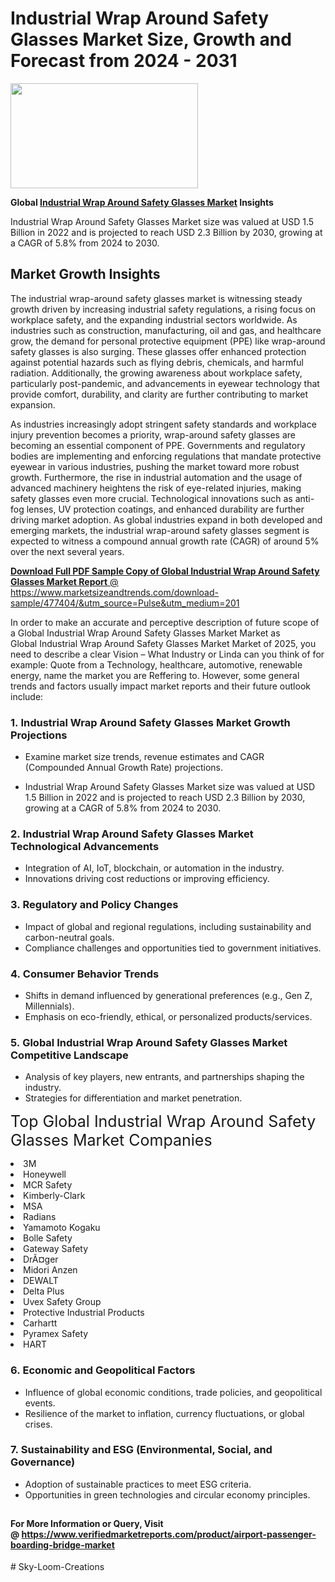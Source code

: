 <H1>Industrial Wrap Around Safety Glasses Market Size, Growth and Forecast from 2024 - 2031</H1><img class="aligncenter size-medium wp-image-584254" src="https://thirdeyenews.in/wp-content/uploads/2024/09/Global-Market-Research-300x168.jpeg" alt="" width="300" height="168" /><p><strong>Global&nbsp;<a href="https://www.marketsizeandtrends.com/download-sample/477404/&amp;utm_source=Pulse&amp;utm_medium=201">Industrial Wrap Around Safety Glasses Market</a> Insights</strong></p><p>Industrial Wrap Around Safety Glasses Market size was valued at USD 1.5 Billion in 2022 and is projected to reach USD 2.3 Billion by 2030, growing at a CAGR of 5.8% from 2024 to 2030.</p><p><h2>Market Growth Insights</h2> <p>The industrial wrap-around safety glasses market is witnessing steady growth driven by increasing industrial safety regulations, a rising focus on workplace safety, and the expanding industrial sectors worldwide. As industries such as construction, manufacturing, oil and gas, and healthcare grow, the demand for personal protective equipment (PPE) like wrap-around safety glasses is also surging. These glasses offer enhanced protection against potential hazards such as flying debris, chemicals, and harmful radiation. Additionally, the growing awareness about workplace safety, particularly post-pandemic, and advancements in eyewear technology that provide comfort, durability, and clarity are further contributing to market expansion.</p> <p><a href="#"></a></p> <p>As industries increasingly adopt stringent safety standards and workplace injury prevention becomes a priority, wrap-around safety glasses are becoming an essential component of PPE. Governments and regulatory bodies are implementing and enforcing regulations that mandate protective eyewear in various industries, pushing the market toward more robust growth. Furthermore, the rise in industrial automation and the usage of advanced machinery heightens the risk of eye-related injuries, making safety glasses even more crucial. Technological innovations such as anti-fog lenses, UV protection coatings, and enhanced durability are further driving market adoption. As global industries expand in both developed and emerging markets, the industrial wrap-around safety glasses segment is expected to witness a compound annual growth rate (CAGR) of around 5% over the next several years. <p><a href="#"></p><p><span class=""><strong>Download Full PDF Sample Copy of Global Industrial Wrap Around Safety Glasses Market Report</strong> @ <a href="https://www.marketsizeandtrends.com/download-sample/477404/&amp;utm_source=Pulse&amp;utm_medium=201" target="_blank">https://www.marketsizeandtrends.com/download-sample/477404/&amp;utm_source=Pulse&amp;utm_medium=201</a></span></p><p>In order to make an accurate and perceptive description of future scope of a Global&nbsp;Industrial Wrap Around Safety Glasses Market Market as Global&nbsp;Industrial Wrap Around Safety Glasses Market Market of 2025, you need to describe a clear Vision &ndash; What Industry or Linda can you think of for example: Quote from a Technology, healthcare, automotive, renewable energy, name the market you are Reffering to. However, some general trends and factors usually impact market reports and their future outlook include:</p><h3>1.&nbsp;<strong>Industrial Wrap Around Safety Glasses Market Growth Projections</strong></h3><ul><li>Examine market size trends, revenue estimates and CAGR (Compounded Annual Growth Rate) projections.</li><li><p>Industrial Wrap Around Safety Glasses Market size was valued at USD 1.5 Billion in 2022 and is projected to reach USD 2.3 Billion by 2030, growing at a CAGR of 5.8% from 2024 to 2030.</p></li></ul><h3>2.&nbsp;<strong>Industrial Wrap Around Safety Glasses Market Technological Advancements</strong></h3><ul><li>Integration of AI, IoT, blockchain, or automation in the industry.</li><li>Innovations driving cost reductions or improving efficiency.</li></ul><h3>3.&nbsp;<strong>Regulatory and Policy Changes</strong></h3><ul><li>Impact of global and regional regulations, including sustainability and carbon-neutral goals.</li><li>Compliance challenges and opportunities tied to government initiatives.</li></ul><h3>4.&nbsp;<strong>Consumer Behavior Trends</strong></h3><ul><li>Shifts in demand influenced by generational preferences (e.g., Gen Z, Millennials).</li><li>Emphasis on eco-friendly, ethical, or personalized products/services.</li></ul><h3>5.&nbsp;<strong>Global Industrial Wrap Around Safety Glasses Market Competitive Landscape</strong></h3><ul><li>Analysis of key players, new entrants, and partnerships shaping the industry.</li><li>Strategies for differentiation and market penetration.</li></ul><p data-pm-slice="1 1 []"><span style="color: inherit; font-family: inherit; font-size: 25px;">Top Global Industrial Wrap Around Safety Glasses Market Companies</span></p><div class="" data-test-id=""><p><li>3M</li><li> Honeywell</li><li> MCR Safety</li><li> Kimberly-Clark</li><li> MSA</li><li> Radians</li><li> Yamamoto Kogaku</li><li> Bolle Safety</li><li> Gateway Safety</li><li> DrÃ¤ger</li><li> Midori Anzen</li><li> DEWALT</li><li> Delta Plus</li><li> Uvex Safety Group</li><li> Protective Industrial Products</li><li> Carhartt</li><li> Pyramex Safety</li><li> HART</li></p></div><h3>6.&nbsp;<strong>Economic and Geopolitical Factors</strong></h3><ul><li>Influence of global economic conditions, trade policies, and geopolitical events.</li><li>Resilience of the market to inflation, currency fluctuations, or global crises.</li></ul><h3>7.&nbsp;<strong>Sustainability and ESG (Environmental, Social, and Governance)</strong></h3><ul><li>Adoption of sustainable practices to meet ESG criteria.</li><li>Opportunities in green technologies and circular economy principles.</li></ul><h2><strong style="font-size: 14px;">For More Information or Query, Visit @&nbsp;</strong><a style="background-color: #ffffff; font-size: 14px;" href="https://www.marketsizeandtrends.com/report/industrial-wrap-around-safety-glasses-market/" target="_blank">https://www.verifiedmarketreports.com/product/airport-passenger-boarding-bridge-market</a></h2># Sky-Loom-Creations
